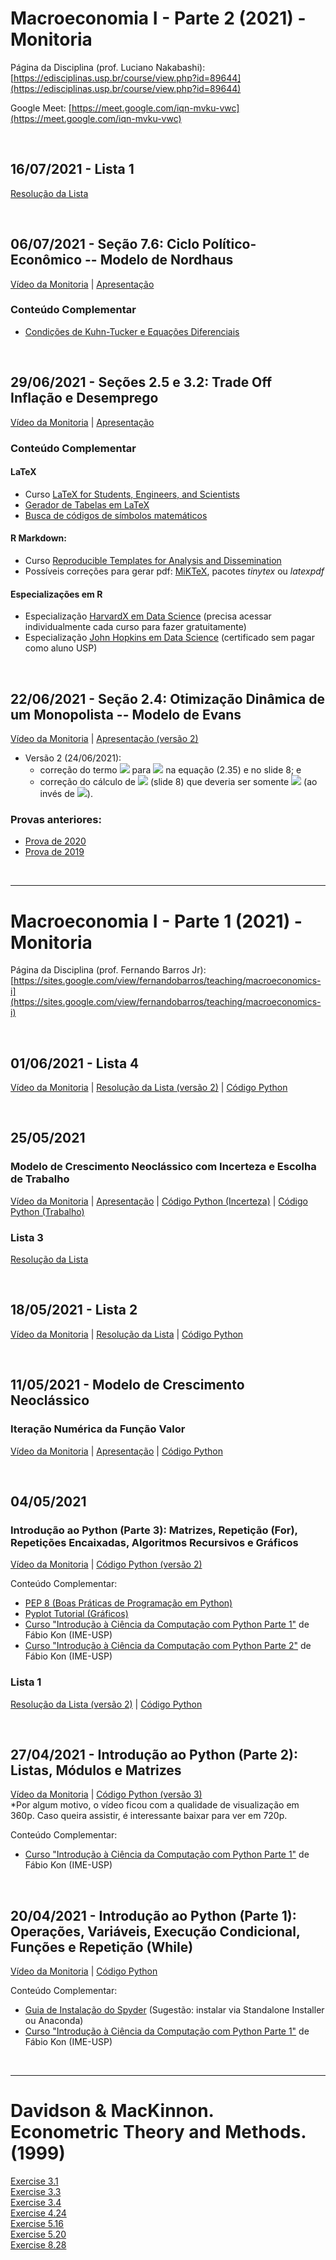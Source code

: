 # Macroeconomia I - Parte 2 (2021) - Monitoria
Página da Disciplina (prof. Luciano Nakabashi): [https://edisciplinas.usp.br/course/view.php?id=89644](https://edisciplinas.usp.br/course/view.php?id=89644)

Google Meet: [https://meet.google.com/iqn-mvku-vwc](https://meet.google.com/iqn-mvku-vwc)

<br>

## 16/07/2021 - Lista 1
[Resolução da Lista](https://fhnishida.github.io/page/Parte-2_Lista-1_Resolucao.pdf)

<br>

## 06/07/2021 - Seção 7.6: Ciclo Político-Econômico -- Modelo de Nordhaus
[Vídeo da Monitoria](https://drive.google.com/file/d/1KvuVgSpll0EV_UyEPwsJhIHzebiUJCRK/view?usp=sharing) | [Apresentação](https://fhnishida.github.io/page/AP_Monitoria-3_pt2.pdf)

### Conteúdo Complementar
- [Condições de Kuhn-Tucker e Equações Diferenciais](https://fhnishida.github.io/page/AP_KuhnTucker_EqDif.pdf)

<br>

## 29/06/2021 - Seções 2.5 e 3.2: Trade Off Inflação e Desemprego
[Vídeo da Monitoria](https://drive.google.com/file/d/1Md2HgqrOTLdtXdNrfmEmhDa5trHe-yYT/view?usp=sharing) | [Apresentação](https://fhnishida.github.io/page/AP_Monitoria-2_pt2.pdf)

### Conteúdo Complementar

#### LaTeX

- Curso [LaTeX for Students, Engineers, and Scientists](https://www.edx.org/course/latex-for-students-engineers-and-scientists-2) 
- [Gerador de Tabelas em LaTeX](https://www.tablesgenerator.com/)
- [Busca de códigos de símbolos matemáticos](https://detexify.kirelabs.org/classify.html)

#### R Markdown:
- Curso [Reproducible Templates for Analysis and Dissemination](https://www.coursera.org/learn/reproducible-templates-analysis)
- Possíveis correções para gerar pdf: [MiKTeX](https://miktex.org/), pacotes _tinytex_ ou _latexpdf_

#### Especializações em R
- Especialização [HarvardX em Data Science](https://www.edx.org/professional-certificate/harvardx-data-science?index=product&queryID=7c853e76cef8eaffced84cd6759b2af1&position=1) (precisa acessar individualmente cada curso para fazer gratuitamente)
- Especialização [John Hopkins em Data Science](https://www.coursera.org/specializations/jhu-data-science) (certificado sem pagar como aluno USP)

<br>

## 22/06/2021 - Seção 2.4: Otimização Dinâmica de um Monopolista -- Modelo de Evans
[Vídeo da Monitoria](https://drive.google.com/file/d/1rc7qyg42_lWewtUXfjs1SmUY0Am-qm2i/view?usp=sharing) | [Apresentação (versão 2)](https://fhnishida.github.io/page/AP_Monitoria-1_pt2_v2.pdf)

- Versão 2 (24/06/2021): 
  - correção do termo <img src="https://latex.codecogs.com/gif.latex?b (1 + \alpha \beta)"/> para <img src="https://latex.codecogs.com/gif.latex?b (1 + \alpha b)"/> na equação (2.35) e no slide 8; e 
  - correção do cálculo de <img src="https://latex.codecogs.com/gif.latex?\bar{P}"/> (slide 8) que deveria ser somente <img src="https://latex.codecogs.com/gif.latex?a_3/a_2"/> (ao invés de <img src="https://latex.codecogs.com/gif.latex?\sqrt{a_3/a_2}"/>).

### Provas anteriores:
- [Prova de 2020](https://fhnishida.github.io/page/Macro-I_pt2_Prova-2020_n12.pdf)
- [Prova de 2019](https://fhnishida.github.io/page/Macro-I_pt2_Prova-2019.pdf)

<br>

---

# Macroeconomia I - Parte 1 (2021) - Monitoria
Página da Disciplina (prof. Fernando Barros Jr): [https://sites.google.com/view/fernandobarros/teaching/macroeconomics-i](https://sites.google.com/view/fernandobarros/teaching/macroeconomics-i)

<br>

## 01/06/2021 - Lista 4
[Vídeo da Monitoria](https://drive.google.com/file/d/1HaT74NGKFSEbiLZ0WmKoaQDDW8bhQTNz/view?usp=sharing) | [Resolução da Lista (versão 2)](https://fhnishida.github.io/page/Lista-4_Resolucao_v2.pdf) | [Código Python](https://fhnishida.github.io/page/Lista-4.py)


<br>

## 25/05/2021
### Modelo de Crescimento Neoclássico com Incerteza e Escolha de Trabalho
[Vídeo da Monitoria](https://drive.google.com/file/d/1cgK6bRDO1eHahDGR4JPlC5ABnpARKRhK/view?usp=sharing) | [Apresentação](https://fhnishida.github.io/page/AP_Monitoria-6.pdf) | [Código Python (Incerteza)](https://fhnishida.github.io/page/Monitoria-6_incerteza.py) | [Código Python (Trabalho)](https://fhnishida.github.io/page/Monitoria-6_trabalho.py)


### Lista 3
[Resolução da Lista](https://fhnishida.github.io/page/Lista-3_Resolucao.pdf)


<br>

## 18/05/2021 - Lista 2
[Vídeo da Monitoria](https://drive.google.com/file/d/1kC_uHz50KKKsvNhanZYTHbYgCn2Rq89P/view?usp=sharing) | [Resolução da Lista](https://fhnishida.github.io/page/Lista-2_Resolucao.pdf) | [Código Python](https://fhnishida.github.io/page/Lista-2_v2.py)


<br>

## 11/05/2021 - Modelo de Crescimento Neoclássico
### Iteração Numérica da Função Valor
[Vídeo da Monitoria](https://drive.google.com/file/d/1BkVCeyBYiTEgeSIDBRPY06syOTgAFspU/view?usp=sharing) | [Apresentação](https://fhnishida.github.io/page/AP_Monitoria-4.pdf) | [Código Python](https://fhnishida.github.io/page/Monitoria-4.py)


<br>

## 04/05/2021
### Introdução ao Python (Parte 3): Matrizes, Repetição (For), Repetições Encaixadas, Algoritmos Recursivos e Gráficos
[Vídeo da Monitoria](https://drive.google.com/file/d/1zfzCO_3ZojUfUhg53t-ybfd6bWz7_7Js/view?usp=sharing) | [Código Python (versão 2)](https://fhnishida.github.io/page/Monitoria-3_v2.py)

Conteúdo Complementar:
- [PEP 8 (Boas Práticas de Programação em Python)](https://www.python.org/dev/peps/pep-0008/)
- [Pyplot Tutorial (Gráficos)](https://matplotlib.org/2.0.2/users/pyplot_tutorial.html)
- [Curso "Introdução à Ciência da Computação com Python Parte 1"](https://www.coursera.org/learn/ciencia-computacao-python-conceitos) de Fábio Kon (IME-USP)
- [Curso "Introdução à Ciência da Computação com Python Parte 2"](https://www.coursera.org/learn/ciencia-computacao-python-conceitos-2) de Fábio Kon (IME-USP)

### Lista 1
[Resolução da Lista (versão 2)](https://fhnishida.github.io/page/Lista-1_Resolucao_v2.pdf) | [Código Python](https://fhnishida.github.io/page/Lista-1.py)

<br>

## 27/04/2021 - Introdução ao Python (Parte 2): Listas, Módulos e Matrizes
[Vídeo da Monitoria](https://drive.google.com/file/d/15Ua2psUdaOkbKR4JAUqzvCmtPyMsCGdS/view?usp=sharing) | [Código Python (versão 3)](https://fhnishida.github.io/page/Monitoria-2_v3.py)<br>
*Por algum motivo, o vídeo ficou com a qualidade de visualização em 360p. Caso queira assistir, é interessante baixar para ver em 720p.

Conteúdo Complementar:
- [Curso "Introdução à Ciência da Computação com Python Parte 1"](https://www.coursera.org/learn/ciencia-computacao-python-conceitos) de Fábio Kon (IME-USP)

<br>

## 20/04/2021 - Introdução ao Python (Parte 1): Operações, Variáveis, Execução Condicional, Funções e Repetição (While)
[Vídeo da Monitoria](https://drive.google.com/file/d/1a6BmttyjGzxT8b2hMV7Zg6BtJ3b61Lxr/view?usp=sharing) | [Código Python](https://fhnishida.github.io/page/Monitoria-1.py)

Conteúdo Complementar:
- [Guia de Instalação do Spyder](https://docs.spyder-ide.org/current/installation.html) (Sugestão: instalar via Standalone Installer ou Anaconda)
- [Curso "Introdução à Ciência da Computação com Python Parte 1"](https://www.coursera.org/learn/ciencia-computacao-python-conceitos) de Fábio Kon (IME-USP)

<br>

---

# Davidson & MacKinnon. Econometric Theory and Methods. (1999)

[Exercise 3.1](https://fhnishida.github.io/homework/ex_3-1_Dadvison-MacKinnon.html)
<br>
[Exercise 3.3](https://fhnishida.github.io/homework/ex_3-3_Dadvison-MacKinnon.html)
<br>
[Exercise 3.4](https://fhnishida.github.io/homework/ex_3-4_Dadvison-MacKinnon.html)
<br>
[Exercise 4.24](https://fhnishida.github.io/homework/ex_4-24_Dadvison-MacKinnon.html)
<br>
[Exercise 5.16](https://fhnishida.github.io/homework/ex_5-16_Dadvison-MacKinnon.html)
<br>
[Exercise 5.20](https://fhnishida.github.io/homework/ex_5-20_Dadvison-MacKinnon.html)
<br>
[Exercise 8.28](https://fhnishida.github.io/homework/ex_8-28_Dadvison-MacKinnon.html)
